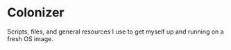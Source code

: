 # Colonizer
Scripts, files, and general resources I use to get myself up and running on a fresh OS image.
